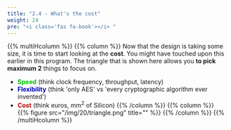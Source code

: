 ```yaml
---
title: "2.4 - What's the cost"
weight: 24
pre: "<i class='fas fa-book'></i> "
---
```


{{% multiHcolumn %}}
{{% column %}}
Now that the design is taking some size, it is time to start looking at the **cost**. You might have touched upon this earlier in this program. The triangle that is shown here allows you **to pick maximum 2** things to focus on.

* <span style="color: #00BF00; font-weight: bold;">Speed</span> (think clock frequency, throughput, latency)
* <span style="color: #0000BF; font-weight: bold;">Flexibility</span> (think 'only AES' vs 'every cryptographic algorithm ever invented')
* <span style="color: #BF0000; font-weight: bold;">Cost</span> (think euros, mm<sup>2</sup> of Silicon)
{{% /column %}}
{{% column %}}
{{% figure src="/img/20/triangle.png" title="" %}}
{{% /column %}}
{{% /multiHcolumn %}}

